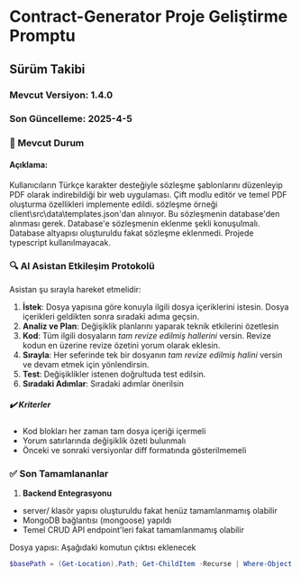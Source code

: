 # Contract-Generator Proje Geliştirme Promptu
## Sürüm Takibi
### Mevcut Versiyon: 1.4.0  
### Son Güncelleme: 2025-4-5  

### 📌 Mevcut Durum
#### Açıklama:  
Kullanıcıların Türkçe karakter desteğiyle sözleşme şablonlarını düzenleyip PDF olarak indirebildiği bir web uygulaması. Çift modlu editör ve temel PDF oluşturma özellikleri implemente edildi. sözleşme örneği client\src\data\templates.json'dan alınıyor. Bu sözleşmenin database'den alınması gerek. Database'e sözleşmenin eklenme şekli konuşulmalı. Database altyapısı oluşturuldu fakat sözleşme eklenmedi. Projede typescript kullanılmayacak.

### 🔍 AI Asistan Etkileşim Protokolü 
Asistan şu sırayla hareket etmelidir:
1. **İstek**: Dosya yapısına göre konuyla ilgili dosya içeriklerini istesin. Dosya içerikleri geldikten sonra sıradaki adıma geçsin.
2. **Analiz ve Plan**: Değişiklik planlarını yaparak teknik etkilerini özetlesin
3. **Kod**: Tüm ilgili dosyaların *tam revize edilmiş hallerini* versin. Revize kodun en üzerine revize özetini yorum olarak eklesin.
4. **Sırayla**: Her seferinde tek bir dosyanın *tam revize edilmiş halini* versin ve devam etmek için yönlendirsin.
5. **Test**: Değişiklikler istenen doğrultuda test edilsin.
6. **Sıradaki Adımlar**: Sıradaki adımlar önerilsin

##### ✔️ Kriterler
- Kod blokları her zaman tam dosya içeriği içermeli
- Yorum satırlarında değişiklik özeti bulunmalı
- Önceki ve sonraki versiyonlar diff formatında gösterilmemeli

### ✅ Son Tamamlananlar
1. **Backend Entegrasyonu**
- server/ klasör yapısı oluşturuldu fakat henüz tamamlanmamış olabilir
- MongoDB bağlantısı (mongoose) yapıldı
- Temel CRUD API endpoint'leri fakat tamamlanmamış olabilir

Dosya yapısı: Aşağıdaki komutun çıktısı eklenecek


```powershell
$basePath = (Get-Location).Path; Get-ChildItem -Recurse | Where-Object { $_.FullName -notmatch "\\node_modules\\" -and $_.FullName -notmatch "\\.env$" -and $_.FullName -notmatch "\\.git\\" -and $_.FullName -notmatch "\\.lock$" -and $_.FullName -notmatch "\\.log$" -and $_.FullName -notmatch "\\.cache\\" -and $_.FullName -notmatch "\\dist\\" -and $_.FullName -notmatch "\\build\\" -and ($_.PSIsContainer -or $_.Extension -match '\.(js|jsx|ts|tsx|json|html|css|scss)$') } | ForEach-Object { $_.FullName.Replace($basePath, "").TrimStart("\") }
```